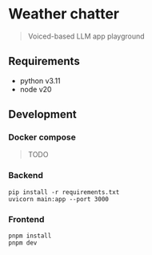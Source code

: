 # Weather chatter

> Voiced-based LLM app playground

## Requirements
- python v3.11
- node v20

## Development

### Docker compose
> TODO

### Backend

```
pip install -r requirements.txt
uvicorn main:app --port 3000
```

### Frontend

```
pnpm install
pnpm dev
```
